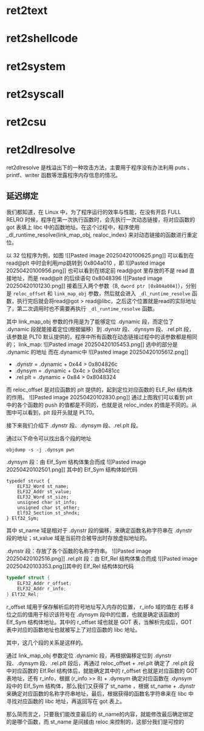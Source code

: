 # ret2text

# ret2shellcode

# ret2system

# ret2syscall

# ret2csu

# ret2dlresolve
ret2dlresolve 是栈溢出下的一种攻击方法，主要用于程序没有办法利用 puts 、printf、writer 函数等泄露程序内存信息的情况。
## 延迟绑定
我们都知道，在 Linux 中，为了程序运行的效率与性能，在没有开启 FULL RELRO 时候，程序在第一次执行函数时，会先执行一次动态链接，将对应函数的 got 表填上 libc 中的函数地址。在这个过程中，程序使用 _dl_runtime_resolve(link_map_obj, realoc_index) 来对动态链接的函数进行重定位。

以 32 位程序为例，如图
![[Pasted image 20250420100625.png]]
可以看到在 read@plt 中时会利用jmp跳转到 0x804a010 ，即
![[Pasted image 20250420100956.png]]
也可以看到在绑定前 read@got 里存放的不是 read 直接地址，而是 read@plt 的后续语句 0x8048396
![[Pasted image 20250420101230.png]]
接着压入两个参数（8, `dword ptr [0x804a004]`），分别是 `reloc_offset` 和 `link_map_obj` 参数，然后就会进入` _dl_runtime_resolve` 函数，执行完后就会将read@got > read@libc，之后这个位置就是read的实际地址了，第二次调用时也不需要再执行` _dl_runtime_resolve` 函数。

其中 link_map_obj 参数的作用是为了能够定位 .dynamic 段，而定位了 .dynamic 段就能接着定位(根据偏移）到 .dynstr 段、.dynsym 段、.rel.plt 段，该参数是 PLT0 默认提供的，程序中所有函数在动态链接过程中的该参数都是相同的；
link_map:
![[Pasted image 20250420105453.png]]
选中的部分是 .dynamic 的地址
而在.dynamic中
![[Pasted image 20250420105612.png]]
- .dynstr = .dynamic + 0x44 > 0x804826c
- .dynsym = .dynamic + 0x4c > 0x80481cc
- .rel.plt = .dynamic + 0x84 > 0x8048324

而 reloc_offset 是对应函数的 plt 提供的，起到定位对应函数的 ELF_Rel 结构体的作用。
![[Pasted image 20250420102830.png]]
通过上图我们可以看到 plt 中的各个函数的 push 的值都是不同的，也就是说 reloc_index 的值是不同的。从图中可以看到，plt 段开头就是 PLT0。

接下来我们介绍下 .dynstr 段、.dynsym 段、.rel.plt 段。

通过以下命令可以找出各个段的地址
```shell
objdump -s -j .dynsym pwn
```
.dynsym 段：由 Elf_Sym 结构体集合而成
![[Pasted image 20250420102501.png]]
其中的 Elf_Sym 结构体如代码
```
typedef struct {
    ELF32_Word st_name;
    ELF32_Addr st_value;
    ELF32_Word st_size;
    unsigned char st_info;
    unsigned char st_other;
    Elf32_Section st_shndx;
} Elf32_Sym;
```
其中 st_name 域是相对于 .dynstr 段的偏移，来确定函数名称字符串在 .dynstr 段的地址；st_value 域是当前符合被导出时存放虚拟地址的。

.dynstr 段：存放了各个函数的名称字符串。
![[Pasted image 20250420102516.png]]
.rel.plt 段：由 Elf_Rel 结构体集合而成
![[Pasted image 20250420103353.png]]其中的 Elf_Rel 结构体如代码
```c
typedef struct {
    ELF32_Addr r_offset;
    ELF32_Addr r_info;
} Elf32_Rel;
```
r_offset 域用于保存解析后的符号地址写入内存的位置， r_info 域的值在 右移 8 位之后的值用于标识该符号在 .dynsym 段中的位置，也就是确定该函数的 Elf_Sym 结构体地址。其中的 r_offset 域也就是 GOT 表，当解析完成后，GOT 表中对应的函数地址也就被写上了对应函数的 libc 地址。

其中，这几个段的关系是这样的。

通过 link_map_obj 参数定位 .dynamic 段，再根据偏移定位到 .dynstr 段、.dynsym 段、.rel.plt 段后，再通过 reloc_offset + .rel.plt 确定了 .rel.plt 段中对应函数的 Elf.Rel 结构体后，就能确定其中的 r_offset 也就是对应函数的 GOT 表地址，还有 r_info，根据 (r_info >> 8) + .dynsym 确定对应函数在 .dynsym 段中的 Elf_Sym 结构体，那么我们又获得了 st_name ，根据 st_name + .dynstr 来确定对应函数的名称字符串地址，最后，根据获得的函数名字符串来在 libc 中寻找对应函数的 libc 地址，再返回写在 got 表上。

那么简而言之，只要我们能改变最后的 st_name的内容，就能修改最后确定绑定的是哪个函数，而 st_name 是间接由 reloc 来控制的，这部分我们是可控的